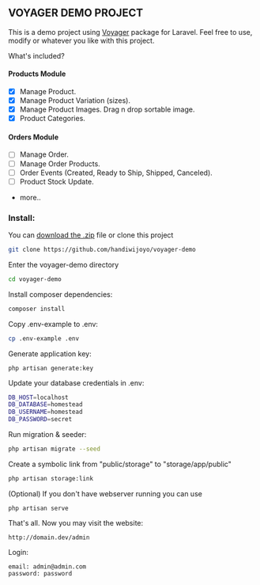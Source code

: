## VOYAGER DEMO PROJECT

This is a demo project using [Voyager](https://github.com/the-control-group/voyager) package for Laravel. Feel free to use, modify or whatever you like with this project.

What's included?
#### Products Module
- [x] Manage Product.
- [x] Manage Product Variation (sizes).
- [x] Manage Product Images. Drag n drop sortable image.
- [x] Product Categories.

#### Orders Module
- [ ] Manage Order.
- [ ] Manage Order Products.
- [ ] Order Events (Created, Ready to Ship, Shipped, Canceled).
- [ ] Product Stock Update.
- more..

### Install:
You can [download the .zip](https://github.com/handiwijoyo/voyager-demo/archive/master.zip) file or clone this project
```bash
git clone https://github.com/handiwijoyo/voyager-demo
```

Enter the voyager-demo directory
```bash
cd voyager-demo
```

Install composer dependencies:
```bash
composer install
```

Copy .env-example to .env:
```bash
cp .env-example .env
```

Generate application key:
```
php artisan generate:key
```

Update your database credentials in .env:
```bash
DB_HOST=localhost
DB_DATABASE=homestead
DB_USERNAME=homestead
DB_PASSWORD=secret
```

Run migration & seeder:
```bash
php artisan migrate --seed
```

Create a symbolic link from "public/storage" to "storage/app/public"
```bash
php artisan storage:link
```

(Optional) If you don't have webserver running you can use
```
php artisan serve
```

That's all. Now you may visit the website:
```
http://domain.dev/admin
```

Login:
```
email: admin@admin.com
password: password
```
